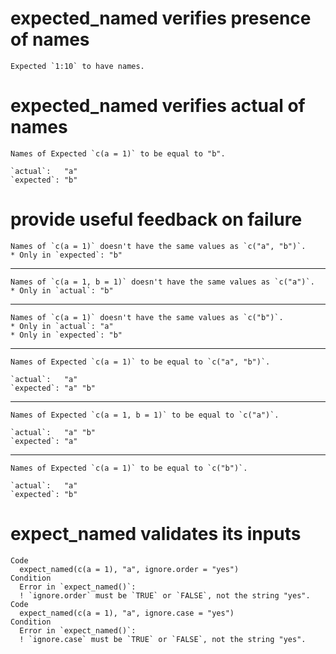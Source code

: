 # expected_named verifies presence of names

    Expected `1:10` to have names.

# expected_named verifies actual of names

    Names of Expected `c(a = 1)` to be equal to "b".
    
    `actual`:   "a"
    `expected`: "b"

# provide useful feedback on failure

    Names of `c(a = 1)` doesn't have the same values as `c("a", "b")`.
    * Only in `expected`: "b"
    

---

    Names of `c(a = 1, b = 1)` doesn't have the same values as `c("a")`.
    * Only in `actual`: "b"
    

---

    Names of `c(a = 1)` doesn't have the same values as `c("b")`.
    * Only in `actual`: "a"
    * Only in `expected`: "b"
    

---

    Names of Expected `c(a = 1)` to be equal to `c("a", "b")`.
    
    `actual`:   "a"    
    `expected`: "a" "b"

---

    Names of Expected `c(a = 1, b = 1)` to be equal to `c("a")`.
    
    `actual`:   "a" "b"
    `expected`: "a"    

---

    Names of Expected `c(a = 1)` to be equal to `c("b")`.
    
    `actual`:   "a"
    `expected`: "b"

# expect_named validates its inputs

    Code
      expect_named(c(a = 1), "a", ignore.order = "yes")
    Condition
      Error in `expect_named()`:
      ! `ignore.order` must be `TRUE` or `FALSE`, not the string "yes".
    Code
      expect_named(c(a = 1), "a", ignore.case = "yes")
    Condition
      Error in `expect_named()`:
      ! `ignore.case` must be `TRUE` or `FALSE`, not the string "yes".

